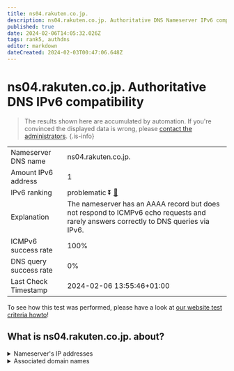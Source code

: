 ```yaml
---
title: ns04.rakuten.co.jp.
description: ns04.rakuten.co.jp. Authoritative DNS Nameserver IPv6 compatibility
published: true
date: 2024-02-06T14:05:32.026Z
tags: rank5, authdns
editor: markdown
dateCreated: 2024-02-03T00:47:06.648Z
---
```


# ns04.rakuten.co.jp. Authoritative DNS IPv6 compatibility

> The results shown here are accumulated by automation. If you're convinced the displayed data is wrong, please [contact the administrators](/howto/chat). 
{.is-info}




|   |   |
| - | - |
| Nameserver DNS name | ns04.rakuten.co.jp.
| Amount IPv6 address | 1
| IPv6 ranking | problematic :arrow_double_down: [🔗](/howto/ranking) |
| Explanation | The nameserver has an AAAA record but does not respond to ICMPv6 echo requests and rarely answers correctly to DNS queries via IPv6. |
| ICMPv6 success rate | 100%|
| DNS query success rate | 0% |
| Last Check Timestamp | 2024-02-06 13:55:46+01:00 |

To see how this test was performed, please have a look at [our website test criteria howto](/howto/testcriteria/authdns)!


## What is ns04.rakuten.co.jp. about?




<details>
<summary>Nameserver's IP addresses</summary>

2403:400:520:2627::8

</details>



<details>
<summary>Associated domain names</summary>

www.rakuten.co.jp

</details>
